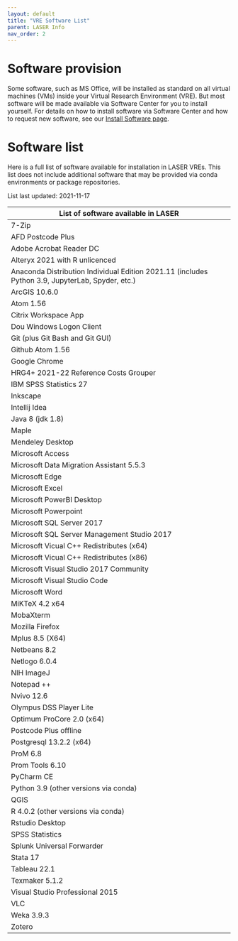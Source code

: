 ```yaml
---
layout: default
title: "VRE Software List"
parent: LASER Info
nav_order: 2
---
```


# Software provision

Some software, such as MS Office, will be installed as standard on all virtual machines (VMs) inside your Virtual Research Environment (VRE). But most software will be made available via Software Center for you to install yourself. For details on how to install software via Software Center and how to request new software, see our [Install Software page](../laser_how_to/software/index.html).

# Software list

Here is a full list of software available for installation in LASER VREs. This list does not include additional software that may be provided via conda environments or package repositories.

List last updated: 2021-11-17

|List of software available in LASER|
|---|
|7-Zip|
|AFD Postcode Plus|
|Adobe Acrobat Reader DC|
|Alteryx 2021 with R unlicenced|
|Anaconda Distribution Individual Edition 2021.11 (includes Python 3.9, JupyterLab, Spyder, etc.)|
|ArcGIS 10.6.0|
|Atom 1.56|
|Citrix Workspace App|
|Dou Windows Logon Client|
|Git (plus Git Bash and Git GUI)|
|Github Atom 1.56|
|Google Chrome|
|HRG4+ 2021-22 Reference Costs Grouper|
|IBM SPSS Statistics 27|
|Inkscape|
|Intellij Idea|
|Java 8 (jdk 1.8)|
|Maple|
|Mendeley Desktop| 
|Microsoft Access|
|Microsoft Data Migration Assistant 5.5.3| 
|Microsoft Edge|
|Microsoft Excel|
|Microsoft PowerBI Desktop|
|Microsoft Powerpoint|
|Microsoft SQL Server 2017|
|Microsoft SQL Server Management Studio 2017|
|Microsoft Vicual C++ Redistributes (x64)|
|Microsoft Vicual C++ Redistributes (x86)|
|Microsoft Visual Studio 2017 Community |
|Microsoft Visual Studio Code| 
|Microsoft Word|
|MiKTeX 4.2 x64|
|MobaXterm|
|Mozilla Firefox|
|Mplus 8.5 (X64)| 
|Netbeans 8.2|
|Netlogo 6.0.4|
|NIH ImageJ|
|Notepad ++|
|Nvivo 12.6|
|Olympus DSS Player Lite| 
|Optimum ProCore 2.0 (x64)|
|Postcode Plus offline|
|Postgresql 13.2.2 (x64)| 
|ProM 6.8|
|Prom Tools 6.10| 
|PyCharm CE|
|Python 3.9 (other versions via conda)|
|QGIS|
|R 4.0.2 (other versions via conda)|
|Rstudio Desktop|
|SPSS Statistics|
|Splunk Universal Forwarder|
|Stata 17|
|Tableau 22.1|
|Texmaker 5.1.2| 
|Visual Studio Professional 2015|
|VLC|
|Weka 3.9.3|
|Zotero|
